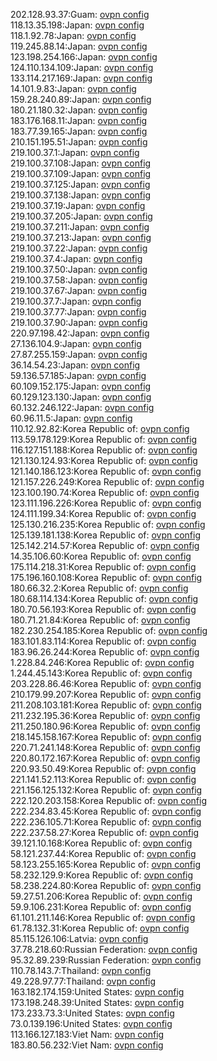 202.128.93.37:Guam: [ovpn config](vpn/202_128_93_37.ovpn)  
118.13.35.198:Japan: [ovpn config](vpn/118_13_35_198.ovpn)  
118.1.92.78:Japan: [ovpn config](vpn/118_1_92_78.ovpn)  
119.245.88.14:Japan: [ovpn config](vpn/119_245_88_14.ovpn)  
123.198.254.166:Japan: [ovpn config](vpn/123_198_254_166.ovpn)  
124.110.134.109:Japan: [ovpn config](vpn/124_110_134_109.ovpn)  
133.114.217.169:Japan: [ovpn config](vpn/133_114_217_169.ovpn)  
14.101.9.83:Japan: [ovpn config](vpn/14_101_9_83.ovpn)  
159.28.240.89:Japan: [ovpn config](vpn/159_28_240_89.ovpn)  
180.21.180.32:Japan: [ovpn config](vpn/180_21_180_32.ovpn)  
183.176.168.11:Japan: [ovpn config](vpn/183_176_168_11.ovpn)  
183.77.39.165:Japan: [ovpn config](vpn/183_77_39_165.ovpn)  
210.151.195.51:Japan: [ovpn config](vpn/210_151_195_51.ovpn)  
219.100.37.1:Japan: [ovpn config](vpn/219_100_37_1.ovpn)  
219.100.37.108:Japan: [ovpn config](vpn/219_100_37_108.ovpn)  
219.100.37.109:Japan: [ovpn config](vpn/219_100_37_109.ovpn)  
219.100.37.125:Japan: [ovpn config](vpn/219_100_37_125.ovpn)  
219.100.37.138:Japan: [ovpn config](vpn/219_100_37_138.ovpn)  
219.100.37.19:Japan: [ovpn config](vpn/219_100_37_19.ovpn)  
219.100.37.205:Japan: [ovpn config](vpn/219_100_37_205.ovpn)  
219.100.37.211:Japan: [ovpn config](vpn/219_100_37_211.ovpn)  
219.100.37.213:Japan: [ovpn config](vpn/219_100_37_213.ovpn)  
219.100.37.22:Japan: [ovpn config](vpn/219_100_37_22.ovpn)  
219.100.37.4:Japan: [ovpn config](vpn/219_100_37_4.ovpn)  
219.100.37.50:Japan: [ovpn config](vpn/219_100_37_50.ovpn)  
219.100.37.58:Japan: [ovpn config](vpn/219_100_37_58.ovpn)  
219.100.37.67:Japan: [ovpn config](vpn/219_100_37_67.ovpn)  
219.100.37.7:Japan: [ovpn config](vpn/219_100_37_7.ovpn)  
219.100.37.77:Japan: [ovpn config](vpn/219_100_37_77.ovpn)  
219.100.37.90:Japan: [ovpn config](vpn/219_100_37_90.ovpn)  
220.97.198.42:Japan: [ovpn config](vpn/220_97_198_42.ovpn)  
27.136.104.9:Japan: [ovpn config](vpn/27_136_104_9.ovpn)  
27.87.255.159:Japan: [ovpn config](vpn/27_87_255_159.ovpn)  
36.14.54.23:Japan: [ovpn config](vpn/36_14_54_23.ovpn)  
59.136.57.185:Japan: [ovpn config](vpn/59_136_57_185.ovpn)  
60.109.152.175:Japan: [ovpn config](vpn/60_109_152_175.ovpn)  
60.129.123.130:Japan: [ovpn config](vpn/60_129_123_130.ovpn)  
60.132.246.122:Japan: [ovpn config](vpn/60_132_246_122.ovpn)  
60.96.11.5:Japan: [ovpn config](vpn/60_96_11_5.ovpn)  
110.12.92.82:Korea Republic of: [ovpn config](vpn/110_12_92_82.ovpn)  
113.59.178.129:Korea Republic of: [ovpn config](vpn/113_59_178_129.ovpn)  
116.127.151.188:Korea Republic of: [ovpn config](vpn/116_127_151_188.ovpn)  
121.130.124.93:Korea Republic of: [ovpn config](vpn/121_130_124_93.ovpn)  
121.140.186.123:Korea Republic of: [ovpn config](vpn/121_140_186_123.ovpn)  
121.157.226.249:Korea Republic of: [ovpn config](vpn/121_157_226_249.ovpn)  
123.100.190.74:Korea Republic of: [ovpn config](vpn/123_100_190_74.ovpn)  
123.111.196.226:Korea Republic of: [ovpn config](vpn/123_111_196_226.ovpn)  
124.111.199.34:Korea Republic of: [ovpn config](vpn/124_111_199_34.ovpn)  
125.130.216.235:Korea Republic of: [ovpn config](vpn/125_130_216_235.ovpn)  
125.139.181.138:Korea Republic of: [ovpn config](vpn/125_139_181_138.ovpn)  
125.142.214.57:Korea Republic of: [ovpn config](vpn/125_142_214_57.ovpn)  
14.35.106.60:Korea Republic of: [ovpn config](vpn/14_35_106_60.ovpn)  
175.114.218.31:Korea Republic of: [ovpn config](vpn/175_114_218_31.ovpn)  
175.196.160.108:Korea Republic of: [ovpn config](vpn/175_196_160_108.ovpn)  
180.66.32.2:Korea Republic of: [ovpn config](vpn/180_66_32_2.ovpn)  
180.68.114.134:Korea Republic of: [ovpn config](vpn/180_68_114_134.ovpn)  
180.70.56.193:Korea Republic of: [ovpn config](vpn/180_70_56_193.ovpn)  
180.71.21.84:Korea Republic of: [ovpn config](vpn/180_71_21_84.ovpn)  
182.230.254.185:Korea Republic of: [ovpn config](vpn/182_230_254_185.ovpn)  
183.101.83.114:Korea Republic of: [ovpn config](vpn/183_101_83_114.ovpn)  
183.96.26.244:Korea Republic of: [ovpn config](vpn/183_96_26_244.ovpn)  
1.228.84.246:Korea Republic of: [ovpn config](vpn/1_228_84_246.ovpn)  
1.244.45.143:Korea Republic of: [ovpn config](vpn/1_244_45_143.ovpn)  
203.228.86.46:Korea Republic of: [ovpn config](vpn/203_228_86_46.ovpn)  
210.179.99.207:Korea Republic of: [ovpn config](vpn/210_179_99_207.ovpn)  
211.208.103.181:Korea Republic of: [ovpn config](vpn/211_208_103_181.ovpn)  
211.232.195.36:Korea Republic of: [ovpn config](vpn/211_232_195_36.ovpn)  
211.250.180.96:Korea Republic of: [ovpn config](vpn/211_250_180_96.ovpn)  
218.145.158.167:Korea Republic of: [ovpn config](vpn/218_145_158_167.ovpn)  
220.71.241.148:Korea Republic of: [ovpn config](vpn/220_71_241_148.ovpn)  
220.80.172.167:Korea Republic of: [ovpn config](vpn/220_80_172_167.ovpn)  
220.93.50.49:Korea Republic of: [ovpn config](vpn/220_93_50_49.ovpn)  
221.141.52.113:Korea Republic of: [ovpn config](vpn/221_141_52_113.ovpn)  
221.156.125.132:Korea Republic of: [ovpn config](vpn/221_156_125_132.ovpn)  
222.120.203.158:Korea Republic of: [ovpn config](vpn/222_120_203_158.ovpn)  
222.234.83.45:Korea Republic of: [ovpn config](vpn/222_234_83_45.ovpn)  
222.236.105.71:Korea Republic of: [ovpn config](vpn/222_236_105_71.ovpn)  
222.237.58.27:Korea Republic of: [ovpn config](vpn/222_237_58_27.ovpn)  
39.121.10.168:Korea Republic of: [ovpn config](vpn/39_121_10_168.ovpn)  
58.121.237.44:Korea Republic of: [ovpn config](vpn/58_121_237_44.ovpn)  
58.123.255.165:Korea Republic of: [ovpn config](vpn/58_123_255_165.ovpn)  
58.232.129.9:Korea Republic of: [ovpn config](vpn/58_232_129_9.ovpn)  
58.238.224.80:Korea Republic of: [ovpn config](vpn/58_238_224_80.ovpn)  
59.27.51.206:Korea Republic of: [ovpn config](vpn/59_27_51_206.ovpn)  
59.9.106.231:Korea Republic of: [ovpn config](vpn/59_9_106_231.ovpn)  
61.101.211.146:Korea Republic of: [ovpn config](vpn/61_101_211_146.ovpn)  
61.78.132.31:Korea Republic of: [ovpn config](vpn/61_78_132_31.ovpn)  
85.115.126.106:Latvia: [ovpn config](vpn/85_115_126_106.ovpn)  
37.78.218.60:Russian Federation: [ovpn config](vpn/37_78_218_60.ovpn)  
95.32.89.239:Russian Federation: [ovpn config](vpn/95_32_89_239.ovpn)  
110.78.143.7:Thailand: [ovpn config](vpn/110_78_143_7.ovpn)  
49.228.97.77:Thailand: [ovpn config](vpn/49_228_97_77.ovpn)  
163.182.174.159:United States: [ovpn config](vpn/163_182_174_159.ovpn)  
173.198.248.39:United States: [ovpn config](vpn/173_198_248_39.ovpn)  
173.233.73.3:United States: [ovpn config](vpn/173_233_73_3.ovpn)  
73.0.139.196:United States: [ovpn config](vpn/73_0_139_196.ovpn)  
113.166.127.183:Viet Nam: [ovpn config](vpn/113_166_127_183.ovpn)  
183.80.56.232:Viet Nam: [ovpn config](vpn/183_80_56_232.ovpn)  
